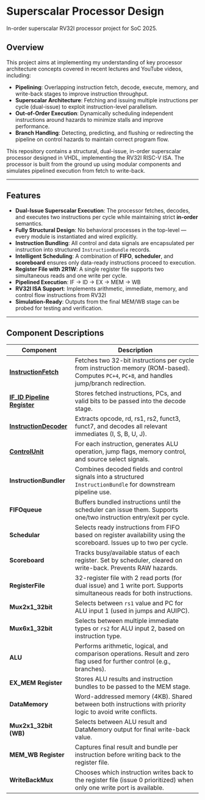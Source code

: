 # Superscalar Processor Design
In-order superscalar RV32I processor project for SoC 2025.

## Overview

This project aims at implementing my understanding of key processor architecture concepts covered in recent lectures and YouTube videos, including:

* **Pipelining**: Overlapping instruction fetch, decode, execute, memory, and write-back stages to improve instruction throughput.
* **Superscalar Architecture**: Fetching and issuing multiple instructions per cycle (dual-issue) to exploit instruction-level parallelism.
* **Out-of-Order Execution**: Dynamically scheduling independent instructions around hazards to minimize stalls and improve performance.
* **Branch Handling**: Detecting, predicting, and flushing or redirecting the pipeline on control hazards to maintain correct program flow.

This repository contains a structural, dual-issue, in-order superscalar processor designed in VHDL, implementing the RV32I RISC-V ISA. The processor is built from the ground up using modular components and simulates pipelined execution from fetch to write-back.

---

## Features

- **Dual-Issue Superscalar Execution**: The processor fetches, decodes, and executes two instructions per cycle while maintaining strict **in-order** semantics.
- **Fully Structural Design**: No behavioral processes in the top-level — every module is instantiated and wired explicitly.
- **Instruction Bundling**: All control and data signals are encapsulated per instruction into structured `InstructionBundle` records.
- **Intelligent Scheduling**: A combination of **FIFO**, **scheduler**, and **scoreboard** ensures only data-ready instructions proceed to execution.
- **Register File with 2R1W**: A single register file supports two simultaneous reads and one write per cycle.
- **Pipelined Execution**: IF → ID → EX → MEM → WB
- **RV32I ISA Support**: Implements arithmetic, immediate, memory, and control flow instructions from RV32I 
- **Simulation-Ready**: Outputs from the final MEM/WB stage can be probed for testing and verification.

---

## Component Descriptions

| Component             | Description |
|-----------------------|-------------|
| [**InstructionFetch**](https://github.com/SreestiXD/Superscalar-Processor-Design-/blob/main/Superscalar.vhd)  | Fetches two 32-bit instructions per cycle from instruction memory (ROM-based). Computes `PC+4`, `PC+8`, and handles jump/branch redirection. |
| [**IF_ID Pipeline Register**](https://github.com/SreestiXD/Superscalar-Processor-Design-/blob/main/IF_ID_pipeline_reg.vhd) | Stores fetched instructions, PCs, and valid bits to be passed into the decode stage. |
| [**InstructionDecoder**](https://github.com/SreestiXD/Superscalar-Processor-Design-/blob/main/InstructionDecoder.vhd) | Extracts opcode, rd, rs1, rs2, funct3, funct7, and decodes all relevant immediates (I, S, B, U, J). |
| [**ControlUnit**](https://github.com/SreestiXD/Superscalar-Processor-Design-/blob/main/ControlUnit.vhd)       | For each instruction, generates ALU operation, jump flags, memory control, and source select signals. |
| **InstructionBundler** | Combines decoded fields and control signals into a structured `InstructionBundle` for downstream pipeline use. |
| **FIFOqueue**         | Buffers bundled instructions until the scheduler can issue them. Supports one/two instruction entry/exit per cycle. |
| **Schedular**         | Selects ready instructions from FIFO based on register availability using the scoreboard. Issues up to two per cycle. |
| **Scoreboard**        | Tracks busy/available status of each register. Set by scheduler, cleared on write-back. Prevents RAW hazards. |
| **RegisterFile**      | 32-register file with 2 read ports (for dual issue) and 1 write port. Supports simultaneous reads for both instructions. |
| **Mux2x1_32bit**      | Selects between `rs1` value and PC for ALU input 1 (used in jumps and AUIPC). |
| **Mux6x1_32bit**      | Selects between multiple immediate types or `rs2` for ALU input 2, based on instruction type. |
| **ALU**               | Performs arithmetic, logical, and comparison operations. Result and zero flag used for further control (e.g., branches). |
| **EX_MEM Register**   | Stores ALU results and instruction bundles to be passed to the MEM stage. |
| **DataMemory**        | Word-addressed memory (4KB). Shared between both instructions with priority logic to avoid write conflicts. |
| **Mux2x1_32bit (WB)** | Selects between ALU result and DataMemory output for final write-back value. |
| **MEM_WB Register**   | Captures final result and bundle per instruction before writing back to the register file. |
| **WriteBackMux**      | Chooses which instruction writes back to the register file (issue 0 prioritized) when only one write port is available. |
